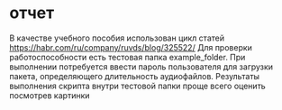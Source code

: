 # отчет
В качестве учебного пособия использован цикл статей https://habr.com/ru/company/ruvds/blog/325522/
Для проверки работоспособности есть тестовая папка example_folder.
При выполнении потребуется ввести пароль пользователя для загрузки пакета, определяющего длительность аудиофайлов.
Результаты выполнения скрипта внутри тестовой папки проще всего оценить посмотрев картинки 
